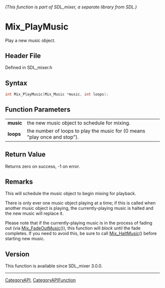 ###### (This function is part of SDL_mixer, a separate library from SDL.)
# Mix_PlayMusic

Play a new music object.

## Header File

Defined in SDL_mixer.h

## Syntax

```c
int Mix_PlayMusic(Mix_Music *music, int loops);

```

## Function Parameters

|               |                                                                           |
| ------------- | ------------------------------------------------------------------------- |
| **music**     | the new music object to schedule for mixing.                              |
| **loops**     | the number of loops to play the music for (0 means "play once and stop"). |

## Return Value

Returns zero on success, -1 on error.

## Remarks

This will schedule the music object to begin mixing for playback.

There is only ever one music object playing at a time; if this is called
when another music object is playing, the currently-playing music is halted
and the new music will replace it.

Please note that if the currently-playing music is in the process of fading
out (via [Mix_FadeOutMusic](Mix_FadeOutMusic)()), this function will
*block* until the fade completes. If you need to avoid this, be sure to
call [Mix_HaltMusic](Mix_HaltMusic)() before starting new music.

## Version

This function is available since SDL_mixer 3.0.0.

----
[CategoryAPI](CategoryAPI), [CategoryAPIFunction](CategoryAPIFunction)

